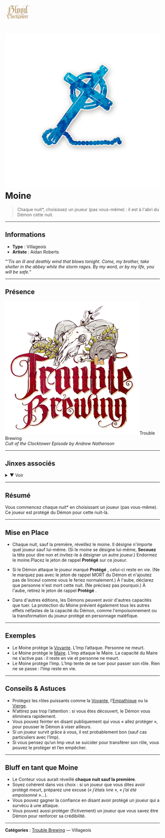 
<p align="left">
  <a href="/botc-fr-bambi/">
    <img src="../images/logo.png" alt="Accueil BotC FR" width="80">
  </a>
</p>

# ![Moine](../images/Icon_monk.png) Moine

> Chaque nuit*, choisissez un joueur (pas vous-même) : il est à l'abri du Démon cette nuit.

---

## Informations
- **Type** : Villageois  
- **Artiste** : Aidan Roberts  

*"‘Tis an ill and deathly wind that blows tonight. Come, my brother, take shelter in the abbey while the storm rages. By my word, or by my life, you will be safe."*

---

## Présence
![TB](../images/Logo_trouble_brewing.png) Trouble Brewing  
*Cult of the Clocktower Episode by Andrew Nathenson*  

---

## Jinxes associés  
<details>
<summary>▼ Voir</summary>

- ![Léviathan](../images/Icon_leviathan-1.png) [Léviathan](../roles_experimentaux/leviathan.md)  
  Si le Léviathan est en jeu, le joueur protégé par le Moine est à l’abri de **toutes les capacités maléfiques**.

- ![Riot](../images/Icon_riot.png) [Riot](../roles_experimentaux/riot.md)  
  Si Riot est en jeu, le joueur protégé par le Moine est à l’abri de **toutes les capacités maléfiques**.

</details>

---

## Résumé
Vous commencez chaque nuit* en choisissant un joueur (pas vous-même).  
Ce joueur est protégé du Démon pour cette nuit-là.  

---

## Mise en Place
- Chaque nuit, sauf la première, réveillez le moine. Il désigne n'importe quel joueur sauf lui-même. (Si le moine se désigne lui-même, **Secouez** la tête pour dire non et invitez-le à désigner un autre joueur.) Endormez le moine.Placez le jeton de rappel **Protégé** sur ce joueur.

- Si le Démon attaque le joueur marqué  **Protégé** , celui-ci reste en vie. (Ne le marquez pas avec le jeton de rappel MORT du Démon et n'ajoutez pas de linceul comme vous le feriez normalement.) À l'aube, déclarez que personne n'est mort cette nuit. (Ne précisez pas pourquoi.)
À l'aube, retirez le jeton de rappel **Protégé** .

- Dans d'autres éditions, les Démons peuvent avoir d'autres capacités que tuer. La protection du Moine prévient également tous les autres effets néfastes de la capacité du Démon, comme l'empoisonnement ou la transformation du joueur protégé en personnage maléfique.
---

## Exemples
- Le Moine protège la [Voyante](voyante.md). L’Imp l’attaque. Personne ne meurt.  
- Le Moine protège le [Maire](maire.md). L’Imp attaque le Maire. La capacité du Maire ne s’active pas : il reste en vie et personne ne meurt.  
- Le Moine protège l’Imp. L’Imp tente de se tuer pour passer son rôle. Rien ne se passe : l’Imp reste en vie.  

---

## Conseils & Astuces
- Protégez les rôles puissants comme la [Voyante](voyante.md), l’[Empathique](empathique.md) ou la [Vierge](vierge.md).  
- N’attirez pas trop l’attention : si vous êtes découvert, le Démon vous éliminera rapidement.  
- Vous pouvez feinter en disant publiquement qui vous « allez protéger », pour pousser le Démon à viser ailleurs.  
- Si un joueur survit grâce à vous, il est probablement bon (sauf cas particuliers avec l’Imp).  
- Si vous pensez qu’un Imp veut se suicider pour transférer son rôle, vous pouvez le protéger et l’en empêcher.  

---

## Bluff en tant que Moine
- Le Conteur vous aurait réveillé **chaque nuit sauf la première**.  
- Soyez cohérent dans vos choix : si un joueur que vous dites avoir protégé meurt, préparez une excuse (*« j’étais ivre », « j’ai été empoisonné »…*).  
- Vous pouvez gagner la confiance en disant avoir protégé un joueur qui a survécu à une attaque.  
- Vous pouvez aussi protéger (fictivement) un joueur que vous savez être Démon pour renforcer sa crédibilité.  

---

**Catégories** : [Trouble Brewing](../trouble_brewing.md) — Villageois
